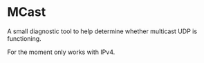 # MCast

A small diagnostic tool to help determine whether multicast UDP is
functioning.

For the moment only works with IPv4.


